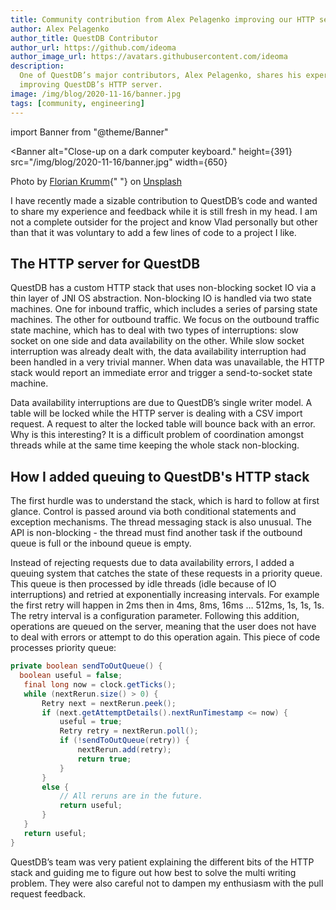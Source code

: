 ```yaml
---
title: Community contribution from Alex Pelagenko improving our HTTP server
author: Alex Pelagenko
author_title: QuestDB Contributor
author_url: https://github.com/ideoma
author_image_url: https://avatars.githubusercontent.com/ideoma
description:
  One of QuestDB’s major contributors, Alex Pelagenko, shares his experience on
  improving QuestDB’s HTTP server.
image: /img/blog/2020-11-16/banner.jpg
tags: [community, engineering]
---
```


import Banner from "@theme/Banner"

<Banner
  alt="Close-up on a dark computer keyboard."
  height={391}
  src="/img/blog/2020-11-16/banner.jpg"
  width={650}
>
  Photo by <a href="https://unsplash.com/photos/1osIUArK5oA">Florian Krumm</a>{" "}
  on <a href="https://unsplash.com">Unsplash</a>
</Banner>

I have recently made a sizable contribution to QuestDB’s code and wanted to
share my experience and feedback while it is still fresh in my head. I am not a
complete outsider for the project and know Vlad personally but other than that
it was voluntary to add a few lines of code to a project I like.

<!--truncate-->

## The HTTP server for QuestDB

QuestDB has a custom HTTP stack that uses non-blocking socket IO via a thin
layer of JNI OS abstraction. Non-blocking IO is handled via two state machines.
One for inbound traffic, which includes a series of parsing state machines. The
other for outbound traffic. We focus on the outbound traffic state machine,
which has to deal with two types of interruptions: slow socket on one side and
data availability on the other. While slow socket interruption was already dealt
with, the data availability interruption had been handled in a very trivial
manner. When data was unavailable, the HTTP stack would report an immediate
error and trigger a send-to-socket state machine.

Data availability interruptions are due to QuestDB’s single writer model. A
table will be locked while the HTTP server is dealing with a CSV import request.
A request to alter the locked table will bounce back with an error. Why is this
interesting? It is a difficult problem of coordination amongst threads while at
the same time keeping the whole stack non-blocking.

## How I added queuing to QuestDB's HTTP stack

The first hurdle was to understand the stack, which is hard to follow at first
glance. Control is passed around via both conditional statements and exception
mechanisms. The thread messaging stack is also unusual. The API is
non-blocking - the thread must find another task if the outbound queue is full
or the inbound queue is empty.

Instead of rejecting requests due to data availability errors, I added a queuing
system that catches the state of these requests in a priority queue. This queue
is then processed by idle threads (idle because of IO interruptions) and retried
at exponentially increasing intervals. For example the first retry will happen
in 2ms then in 4ms, 8ms, 16ms … 512ms, 1s, 1s, 1s. The retry interval is a
configuration parameter. Following this addition, operations are queued on the
server, meaning that the user does not have to deal with errors or attempt to do
this operation again. This piece of code processes priority queue:

```java
private boolean sendToOutQueue() {
  boolean useful = false;
   final long now = clock.getTicks();
   while (nextRerun.size() > 0) {
       Retry next = nextRerun.peek();
       if (next.getAttemptDetails().nextRunTimestamp <= now) {
           useful = true;
           Retry retry = nextRerun.poll();
           if (!sendToOutQueue(retry)) {
               nextRerun.add(retry);
               return true;
           }
       }
       else {
           // All reruns are in the future.
           return useful;
       }
   }
   return useful;
}
```

QuestDB’s team was very patient explaining the different bits of the HTTP stack
and guiding me to figure out how best to solve the multi writing problem. They
were also careful not to dampen my enthusiasm with the pull request feedback.
